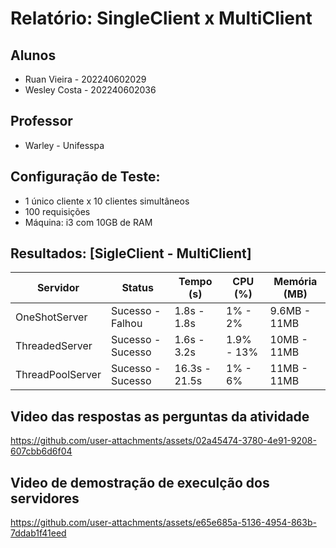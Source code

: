 # Relatório: SingleClient x MultiClient

## Alunos
- Ruan Vieira - 202240602029
- Wesley Costa -  202240602036

## Professor
- Warley - Unifesspa

## Configuração de Teste:
- 1 único cliente x 10 clientes simultâneos
- 100 requisições
- Máquina: i3 com 10GB de RAM

## Resultados: [SigleClient - MultiClient]

| Servidor         | Status                | Tempo (s)         | CPU (%)         | Memória (MB)     |
|------------------|------------------------|-------------------|-----------------|------------------|
| OneShotServer    | Sucesso - Falhou        | 1.8s - 1.8s       | 1% - 2%         | 9.6MB - 11MB     |
| ThreadedServer   | Sucesso - Sucesso       | 1.6s - 3.2s       | 1.9% - 13%      | 10MB - 11MB      |
| ThreadPoolServer | Sucesso - Sucesso       | 16.3s - 21.5s     | 1% - 6%         | 11MB - 11MB      |


## Video das respostas as perguntas da atividade

https://github.com/user-attachments/assets/02a45474-3780-4e91-9208-607cbb6d6f04

## Video de demostração de execulção dos servidores
https://github.com/user-attachments/assets/e65e685a-5136-4954-863b-7ddab1f41eed
